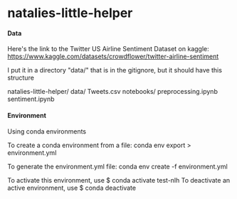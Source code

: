 # natalies-little-helper

#### Data

Here's the link to the Twitter US Airline Sentiment Dataset on kaggle:
https://www.kaggle.com/datasets/crowdflower/twitter-airline-sentiment

I put it in a directory "data/" that is in the gitignore, but it should have this structure

natalies-little-helper/
    data/
        Tweets.csv
    notebooks/
        preprocessing.ipynb
        sentiment.ipynb



#### Environment

Using conda environments 

To create a conda environment from a file:
conda env export > environment.yml

To generate the environment.yml file:
conda env create -f environment.yml

To activate this environment, use
    $ conda activate test-nlh
To deactivate an active environment, use
    $ conda deactivate